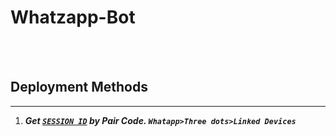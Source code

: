 # Whatzapp-Bot
<br>

<br>

## Deployment Methods
---
1. ***Get [`SESSION ID`](https://replit.com/@ssovidu/Darkdss-pair)  by Pair Code. `Whatapp>Three dots>Linked Devices`***
